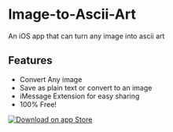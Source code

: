 # Image-to-Ascii-Art
An iOS app that can turn any image into ascii art

## Features
- Convert Any image
- Save as plain text or convert to an image
- iMessage Extension for easy sharing
- 100% Free!

[![Download on app Store](https://developer.apple.com/app-store/marketing/guidelines/images/badge-download-on-the-app-store.svg)](https://github.com/liamrosenfeld/Image-to-Ascii-Art)
